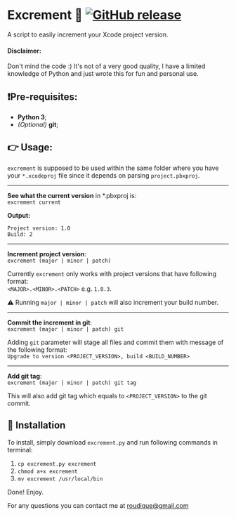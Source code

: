 # Excrement 💩 [![GitHub release](https://img.shields.io/github/v/tag/roudique/excrement)](https://github.com/roudique/excrement/releases)
A script to easily increment your Xcode project version.

#### Disclaimer:
Don't mind the code :) It's not of a very good quality, I have a limited knowledge of Python and just wrote this for fun and personal use.

## ❗️Pre-requisites:
- **Python 3**;<br>
- *(Optional)* **git**;
 
 ## 👉 Usage:
`excrement` is supposed to be used within the same folder where you have your `*.xcodeproj` file since it depends on parsing `project.pbxproj`.
 
 ---
 **See what the current version** in *.pbxproj is:<br>
 `excrement current`<br>

**Output:**<br>
```
Project version: 1.0
Build: 2
```

---
**Increment project version**:<br>
`excrement (major | minor | patch)`<br>

Currently `excrement` only works with project versions that have following format:<br>
`<MAJOR>.<MINOR>.<PATCH>` e.g. `1.0.3`.

⚠️ Running `major | minor | patch` will also increment your build number.

---
**Commit the increment in git**:<br>
`excrement (major | minor | patch) git`<br>

Adding `git` parameter will stage all files and commit them with message of the following format:<br>
`Upgrade to version <PROJECT_VERSION>, build <BUILD_NUMBER>`

---
**Add git tag**:<br>
`excrement (major | minor | patch) git tag`

This will also add git tag which equals to `<PROJECT_VERSION>` to the git commit.

## 🔧 Installation

To install, simply download `excrement.py` and run following commands in terminal:
1. `cp excrement.py excrement`
2. `chmod a+x excrement`
3. `mv excrement /usr/local/bin`

Done! Enjoy.

For any questions you can contact me at roudique@gmail.com
